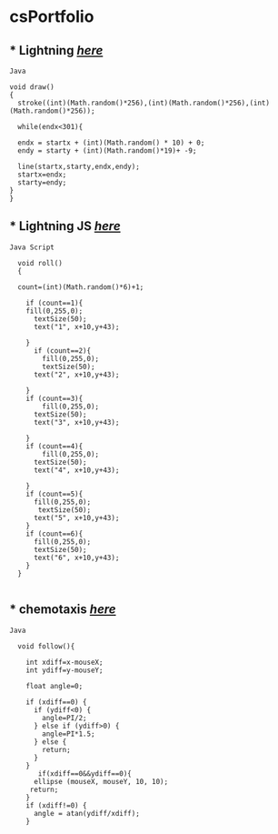 # **csPortfolio**

## * **Lightning** [*here*](https://github.com/WaiteL/Lightning/blob/master/lighting2.pde)

```
Java

void draw()
{
  stroke((int)(Math.random()*256),(int)(Math.random()*256),(int)(Math.random()*256));

  while(endx<301){

  endx = startx + (int)(Math.random() * 10) + 0;
  endy = starty + (int)(Math.random()*19)+ -9;

  line(startx,starty,endx,endy);
  startx=endx;
  starty=endy;
}
}
```

## * **Lightning JS** [*here*](https://github.com/WaiteL/lightning-JS/blob/master/lightingJS.js)

```
Java Script

  void roll()
  {
   
  count=(int)(Math.random()*6)+1;
   
    if (count==1){
    fill(0,255,0);
      textSize(50);
      text("1", x+10,y+43);
      
    }
      if (count==2){
        fill(0,255,0);
        textSize(50);
      text("2", x+10,y+43);
        
    }
    if (count==3){
        fill(0,255,0);
      textSize(50);
      text("3", x+10,y+43);
      
    }
    if (count==4){
        fill(0,255,0);
      textSize(50);
      text("4", x+10,y+43);
      
    }
    if (count==5){
      fill(0,255,0);
       textSize(50);
      text("5", x+10,y+43);
    }
    if (count==6){
      fill(0,255,0);
      textSize(50);
      text("6", x+10,y+43);
    }
  }
 
```
  
  ## * **chemotaxis** [*here*](https://github.com/WaiteL/chemotaxis4/blob/gh-pages/Chemotaxis.pde)
 
```
Java
  
  void follow(){

    int xdiff=x-mouseX;
    int ydiff=y-mouseY;

    float angle=0;
 
    if (xdiff==0) {
      if (ydiff<0) {
        angle=PI/2;
      } else if (ydiff>0) {
        angle=PI*1.5;
      } else {
        return;
      }
    }
       if(xdiff==0&&ydiff==0){
      ellipse (mouseX, mouseY, 10, 10);
     return;
    }
    if (xdiff!=0) {
      angle = atan(ydiff/xdiff);
    }
   
```
